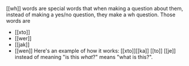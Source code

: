 [[wh]] words are special words that when making a question about them, instead of making a yes/no question, they make a wh question.
Those words are 
- [[xto]]
- [[wer]]
- [[jak]]
- [[wen]]
Here's an example of how it works: [[xto]][[ka]] [[to]] [[je]] instead of meaning "is this *what*?" means "what is this?". 